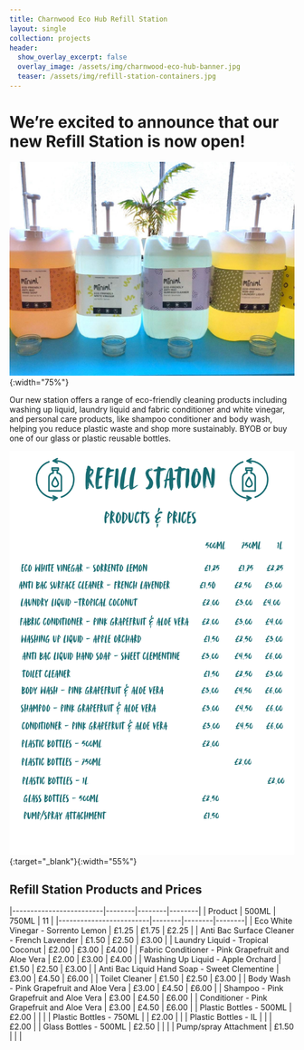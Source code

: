```yaml
---
title: Charnwood Eco Hub Refill Station
layout: single
collection: projects
header:
  show_overlay_excerpt: false
  overlay_image: /assets/img/charnwood-eco-hub-banner.jpg
  teaser: /assets/img/refill-station-containers.jpg
---
```

# We’re excited to announce that our new Refill Station is now open!

![Refill Station Containers](/assets/img/refill-station-containers.jpg){:width="75%"}

Our new station offers a range of eco-friendly cleaning products including washing up liquid, laundry liquid and fabric conditioner and white vinegar, and personal care products, like shampoo conditioner and body wash, helping you reduce plastic waste and shop more sustainably. BYOB or buy one of our glass or plastic reusable bottles.

![Refill Station Price List](/assets/img/refill-station-price-list-july25.png){:target="_blank"}{:width="55%"}

## Refill Station Products and Prices

|-------------------------|--------|--------|--------|
| Product                 | 500ML  | 750ML  | 11     |
|-------------------------|--------|--------|--------|
| Eco White Vinegar - Sorrento Lemon | £1.25 | £1.75 | £2.25 |
| Anti Bac Surface Cleaner - French Lavender | £1.50 | £2.50 | £3.00 |
| Laundry Liquid - Tropical Coconut | £2.00 | £3.00 | £4.00 |
| Fabric Conditioner - Pink Grapefruit and Aloe Vera | £2.00 | £3.00 | £4.00 |
| Washing Up Liquid - Apple Orchard | £1.50 | £2.50 | £3.00 |
| Anti Bac Liquid Hand Soap - Sweet Clementine | £3.00 | £4.50 | £6.00 |
| Toilet Cleaner | £1.50  | £2.50 | £3.00 |
| Body Wash - Pink Grapefruit and Aloe Vera | £3.00 | £4.50 | £6.00 | 
| Shampoo - Pink Grapefruit and Aloe Vera | £3.00 | £4.50 | £6.00 |
| Conditioner - Pink Grapefruit and Aloe Vera | £3.00 | £4.50 | £6.00 |
| Plastic Bottles - 500ML | £2.00 | | |
| Plastic Bottles - 750ML | | £2.00 | |
| Plastic Bottles - IL | | | £2.00 |
| Glass Bottles - 500ML | £2.50 | | |
| Pump/spray Attachment | £1.50 | | |



